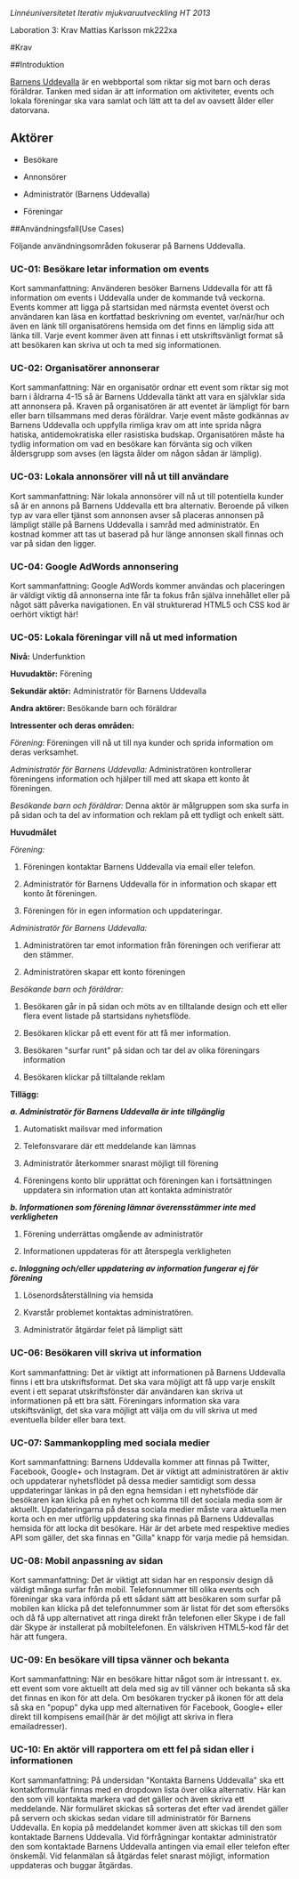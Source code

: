 *Linnéuniversitetet*
*Iterativ mjukvaruutveckling*
*HT 2013*

Laboration 3: Krav
Mattias Karlsson
mk222xa

#Krav

##Introduktion

[Barnens Uddevalla](https://github.com/mk222xa/Uppgift-234/blob/master/Vision.md) är en webbportal som riktar sig mot barn och deras föräldrar. Tanken med sidan är att information om aktiviteter, events och lokala föreningar ska vara samlat och lätt att ta del av oavsett ålder eller datorvana. 

## Aktörer

* Besökare

* Annonsörer

* Administratör (Barnens Uddevalla)

* Föreningar

##Användningsfall(Use Cases)

Följande användningsområden fokuserar på Barnens Uddevalla.

### UC-01: Besökare letar information om events

Kort sammanfattning: Använderen besöker Barnens Uddevalla för att få information om events i Uddevalla under de kommande två veckorna. Events kommer att ligga på startsidan med närmsta eventet överst och användaren kan läsa en kortfattad beskrivning om eventet, var/när/hur och även en länk till organisatörens hemsida om det finns en lämplig sida att länka till. Varje event kommer även att finnas i ett utskriftsvänligt format så att besökaren kan skriva ut och ta med sig informationen. 

### UC-02: Organisatörer annonserar

Kort sammanfattning: När en organisatör ordnar ett event som riktar sig mot barn i åldrarna 4-15 så är Barnens Uddevalla tänkt att vara en självklar sida att annonsera på. Kraven på organisatören är att eventet är lämpligt för barn eller barn tillsammans med deras föräldrar. Varje event måste godkännas av Barnens Uddevalla och uppfylla rimliga krav om att inte sprida några hatiska, antidemokratiska eller rasistiska budskap. Organisatören måste ha tydlig information om vad en besökare kan förvänta sig och vilken åldersgrupp som avses (en lägsta ålder om någon sådan är lämplig). 

### UC-03: Lokala annonsörer vill nå ut till användare

Kort sammanfattning: När lokala annonsörer vill nå ut till potentiella kunder så är en annons på Barnens Uddevalla ett bra alternativ. Beroende på vilken typ av vara eller tjänst som annonsen avser så placeras annonsen på lämpligt ställe på Barnens Uddevalla i samråd med administratör. En kostnad kommer att tas ut baserad på hur länge annonsen skall finnas och var på sidan den ligger. 

### UC-04: Google AdWords annonsering

Kort sammanfattning: Google AdWords kommer användas och placeringen är väldigt viktig då annonserna inte får ta fokus från själva innehållet eller på något sätt påverka navigationen. En väl strukturerad HTML5 och CSS kod är oerhört viktigt här! 

### UC-05: Lokala föreningar vill nå ut med information

**Nivå:** Underfunktion

**Huvudaktör:** Förening

**Sekundär aktör:** Administratör för Barnens Uddevalla

**Andra aktörer:** Besökande barn och föräldrar 

**Intressenter och deras områden:**

_Förening:_
Föreningen vill nå ut till nya kunder och sprida information om deras verksamhet.

_Administratör för Barnens Uddevalla:_
Administratören kontrollerar föreningens information och hjälper till med att skapa ett konto åt föreningen.

_Besökande barn och föräldrar:_
Denna aktör är målgruppen som ska surfa in på sidan och ta del av information och reklam på ett tydligt och enkelt sätt.

**Huvudmålet**

 _Förening:_

1. Föreningen kontaktar Barnens Uddevalla via email eller telefon.

2. Administratör för Barnens Uddevalla för in information och skapar ett konto åt föreningen.

3. Föreningen för in egen information och uppdateringar.

_Administratör för Barnens Uddevalla:_

1. Administratören tar emot information från föreningen och verifierar att den stämmer.

2. Administratören skapar ett konto föreningen

_Besökande barn och föräldrar:_

1. Besökaren går in på sidan och möts av en tilltalande design och ett eller flera event listade på startsidans nyhetsflöde.

2. Besökaren klickar på ett event för att få mer information.

3. Besökaren "surfar runt" på sidan och tar del av olika föreningars information

4. Besökaren klickar på tilltalande reklam

**Tillägg:**

***a. Administratör för Barnens Uddevalla är inte tillgänglig***

1. Automatiskt mailsvar med information

2. Telefonsvarare där ett meddelande kan lämnas

3. Administratör återkommer snarast möjligt till förening

4. Föreningens konto blir upprättat och föreningen kan i fortsättningen uppdatera sin information utan att kontakta administratör

***b. Informationen som förening lämnar överensstämmer inte med verkligheten***

1. Förening underrättas omgående av administratör

2. Informationen uppdateras för att återspegla verkligheten

***c. Inloggning och/eller uppdatering av information fungerar ej för förening***

1. Lösenordsåterställning via hemsida

2. Kvarstår problemet kontaktas administratören.

3. Administratör åtgärdar felet på lämpligt sätt

### UC-06: Besökaren vill skriva ut information

Kort sammanfattning: Det är viktigt att informationen på Barnens Uddevalla finns i ett bra utskriftsformat. Det ska vara möjligt att få upp varje enskilt event i ett separat utskriftsfönster där användaren kan skriva ut informationen på ett bra sätt. Föreningars information ska vara utskiftsvänligt, det ska vara möjligt att välja om du vill skriva ut med eventuella bilder eller bara text. 

### UC-07: Sammankoppling med sociala medier

Kort sammanfattning: Barnens Uddevalla kommer att finnas på Twitter, Facebook, Google+ och Instagram. Det är viktigt att administratören är aktiv och uppdaterar nyhetsflödet på dessa medier samtidigt som dessa uppdateringar länkas in på den egna hemsidan i ett nyhetsflöde där besökaren kan klicka på en nyhet och komma till det sociala media som är aktuellt. Uppdateringarna på dessa sociala medier måste vara aktuella men korta och en mer utförlig uppdatering ska finnas på Barnens Uddevallas hemsida för att locka dit besökare. Här är det arbete med respektive medies API som gäller, det ska finnas en "Gilla" knapp för varja medie på hemsidan. 

### UC-08: Mobil anpassning av sidan

Kort sammanfattning: Det är viktigt att sidan har en responsiv design då väldigt många surfar från mobil. Telefonnummer till olika events och föreningar ska vara införda på ett sådant sätt att besökaren som surfar på mobilen kan klicka på det telefonnummer som är listat för det som eftersöks och då få upp alternativet att ringa direkt från telefonen eller Skype i de fall där Skype är installerat på mobiltelefonen. En välskriven HTML5-kod får det här att fungera.

### UC-09: En besökare vill tipsa vänner och bekanta

Kort sammanfattning: När en besökare hittar något som är intressant t. ex. ett event som vore aktuellt att dela med sig av till vänner och bekanta så ska det finnas en ikon för att dela. Om besökaren trycker på ikonen för att dela så ska en "popup" dyka upp med alternativen för Facebook, Google+ eller direkt till kompisens email(här är det möjligt att skriva in flera emailadresser). 

### UC-10: En aktör vill rapportera om ett fel på sidan eller i informationen

Kort sammanfattning: På undersidan "Kontakta Barnens Uddevalla" ska ett kontaktformulär finnas med en dropdown lista över olika alternativ. Här kan den som vill kontakta markera vad det gäller och även skriva ett meddelande. När formuläret skickas så sorteras det efter vad ärendet gäller på servern och skickas sedan vidare till administratör för Barnens Uddevalla. En kopia på meddelandet kommer även att skickas till den som kontaktade Barnens Uddevalla. Vid förfrågningar kontaktar administratör den som kontaktade Barnens Uddevalla antingen via email eller telefon efter önskemål. Vid felanmälan så åtgärdas felet snarast möjligt, information uppdateras och buggar åtgärdas.

